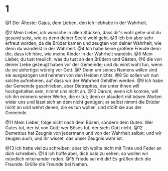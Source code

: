 # 1
@1 Der Älteste: Gajus, dem Lieben, den ich liebhabe in der Wahrheit. 

@2 Mein Lieber, ich wünsche in allen Stücken, dass dir's wohl gehe und du gesund seist, wie es denn deiner Seele wohl geht. @3 Ich bin aber sehr erfreut worden, da die Brüder kamen und zeugten von deiner Wahrheit, wie denn du wandelst in der Wahrheit. @4 Ich habe keine größere Freude denn die, dass ich höre, wie meine Kinder in der Wahrheit wandeln. @5 Mein Lieber, du tust treulich, was du tust an den Brüdern und Gästen, @6 die von deiner Liebe gezeugt haben vor der Gemeinde; und du wirst wohl tun, wenn du sie abfertigst würdig vor Gott. @7 Denn um seines Namens willen sind sie ausgezogen und nehmen von den Heiden nichts. @8 So sollen wir nun solche aufnehmen, auf dass wir der Wahrheit Gehilfen werden. @9 Ich habe der Gemeinde geschrieben, aber Diotrephes, der unter ihnen will hochgehalten sein, nimmt uns nicht an. @10 Darum, wenn ich komme, will ich ihn erinnern seiner Werke, die er tut; denn er plaudert mit bösen Worten wider uns und lässt sich an dem nicht genügen; er selbst nimmt die Brüder nicht an und wehrt denen, die es tun wollen, und stößt sie aus der Gemeinde. 

@11 Mein Lieber, folge nicht nach dem Bösen, sondern dem Guten. Wer Gutes tut, der ist von Gott; wer Böses tut, der sieht Gott nicht. @12 Demetrius hat Zeugnis von jedermann und von der Wahrheit selbst; und wir zeugen auch, und ihr wisset, das unser Zeugnis wahr ist. 

@13 Ich hatte viel zu schreiben; aber ich wollte nicht mit Tinte und Feder an dich schreiben. @14 Ich hoffe aber, dich bald zu sehen; so wollen wir mündlich miteinander reden. @15 Friede sei mit dir! Es grüßen dich die Freunde. Grüße die Freunde bei Namen.